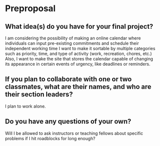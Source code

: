 # Preproposal

## What idea(s) do you have for your final project?

I am considering the possibility of making an online calendar where individuals can input pre-existing commitments and schedule their independent working time
I want to make it sortable by multiple categories such as priority, time, and type of activity (work, recreation, chores, etc.)
Also, I want to make the site that stores the calendar capable of changing its appearance in certain events of urgency, like deadlines or reminders.

## If you plan to collaborate with one or two classmates, what are their names, and who are their section leaders?

I plan to work alone.

## Do you have any questions of your own?

Will I be allowed to ask instructors or teaching fellows about specific problems if I hit roadblocks for long enough?

